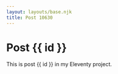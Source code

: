 ```yaml
---
layout: layouts/base.njk
title: Post 10630
---
```


# Post {{ id }}

This is post {{ id }} in my Eleventy project.
